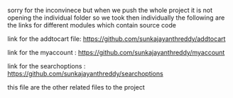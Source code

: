 sorry for the inconvinece but when we push the whole project it is not opening the individual folder so we took then individually the following  are the links for different modules which contain source code


link for the addtocart file:  https://github.com/sunkajayanthreddy/addtocart


link for the  myaccount : https://github.com/sunkajayanthreddy/myaccount


link for the searchoptions :  https://github.com/sunkajayanthreddy/searchoptions

this file are the other related files to the project  
